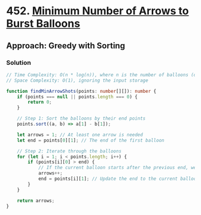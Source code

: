 # 452. [Minimum Number of Arrows to Burst Balloons](https://leetcode.com/problems/minimum-number-of-arrows-to-burst-balloons/)

## Approach: Greedy with Sorting

### Solution
```typescript
// Time Complexity: O(n * log(n)), where n is the number of balloons (due to sorting)
// Space Complexity: O(1), ignoring the input storage

function findMinArrowShots(points: number[][]): number {
    if (points === null || points.length === 0) {
        return 0;
    }

    // Step 1: Sort the balloons by their end points
    points.sort((a, b) => a[1] - b[1]);

    let arrows = 1; // At least one arrow is needed
    let end = points[0][1]; // The end of the first balloon

    // Step 2: Iterate through the balloons
    for (let i = 1; i < points.length; i++) {
        if (points[i][0] > end) {
            // If the current balloon starts after the previous end, we need a new arrow
            arrows++;
            end = points[i][1]; // Update the end to the current balloon's end
        }
    }

    return arrows;
}
```

